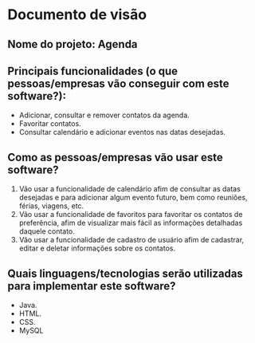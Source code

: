 # Documento de visão

## Nome do projeto: Agenda 

## Principais funcionalidades (o que pessoas/empresas vão conseguir com este software?):

* Adicionar, consultar e remover contatos da agenda.
* Favoritar contatos.
* Consultar calendário e adicionar eventos nas datas desejadas.

## Como as pessoas/empresas vão usar este software?

1. Vão usar a funcionalidade de calendário afim de consultar as datas desejadas e para adicionar algum evento futuro, bem como reuniões, férias, viagens, etc.
2. Vão usar a funcionalidade de favoritos para favoritar os contatos de preferência, afim de visualizar mais fácil as informações detalhadas daquele contato.
3. Vão usar a funcionalidade de cadastro de usuário afim de cadastrar, editar e deletar informações sobre os contatos.

## Quais linguagens/tecnologias serão utilizadas para implementar este software?

* Java.
* HTML.
* CSS.
* MySQL
